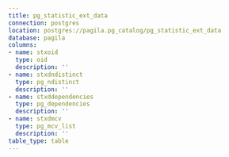 ```yaml
---
title: pg_statistic_ext_data
connection: postgres
location: postgres://pagila.pg_catalog/pg_statistic_ext_data
database: pagila
columns:
- name: stxoid
  type: oid
  description: ''
- name: stxdndistinct
  type: pg_ndistinct
  description: ''
- name: stxddependencies
  type: pg_dependencies
  description: ''
- name: stxdmcv
  type: pg_mcv_list
  description: ''
table_type: table
---
```


